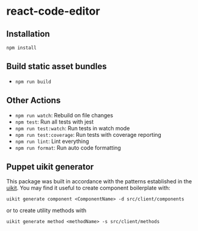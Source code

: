 # react-code-editor

## Installation

`npm install`

## Build static asset bundles

- `npm run build`

## Other Actions

- `npm run watch`: Rebuild on file changes
- `npm test`: Run all tests with jest
- `npm run test:watch`: Run tests in watch mode
- `npm run test:coverage`: Run tests with coverage reporting
- `npm run lint`: Lint everything
- `npm run format`: Run auto code formatting

## Puppet uikit generator

This package was built in accordance with the patterns established in the [uikit](https://github.com/puppetlabs/uikit). You may find it useful to create component boilerplate with:

```
uikit generate component <ComponentName> -d src/client/components
```

or to create utility methods with

```
uikit generate method <methodName> -s src/client/methods
```
